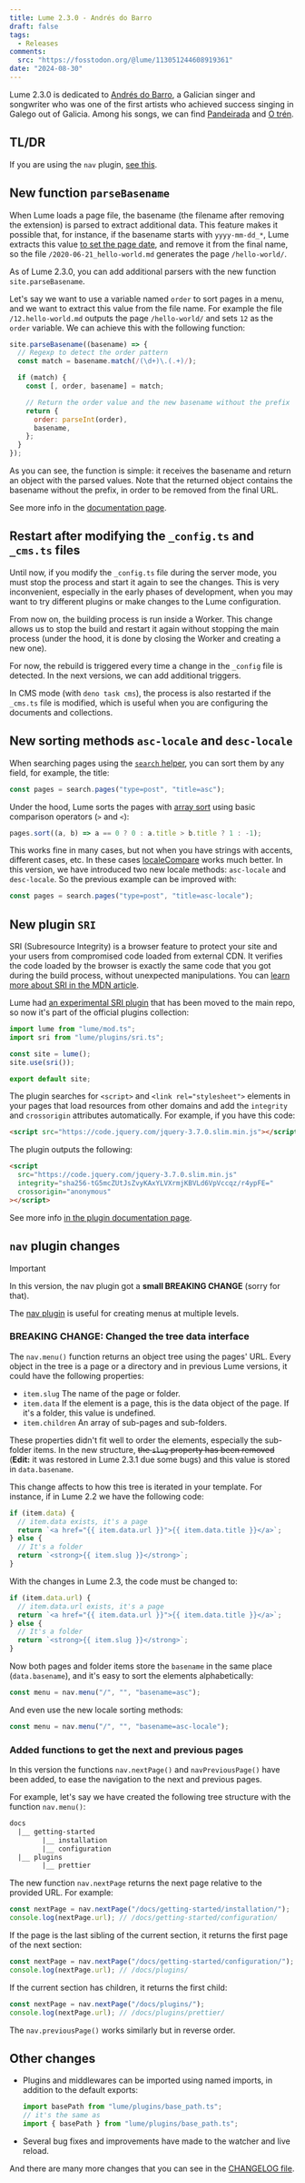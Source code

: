 ```yaml
---
title: Lume 2.3.0 - Andrés do Barro
draft: false
tags:
  - Releases
comments:
  src: "https://fosstodon.org/@lume/113051244608919361"
date: "2024-08-30"
---
```


Lume 2.3.0 is dedicated to
[Andrés do Barro](https://en.wikipedia.org/wiki/Andr%C3%A9s_do_Barro), a
Galician singer and songwriter who was one of the first artists who achieved
success singing in Galego out of Galicia. Among his songs, we can find
[Pandeirada](https://www.youtube.com/watch?v=4feqklaMDR8) and
[O trén](https://www.youtube.com/watch?v=CUAOwBknH5I).

<!--more -->

## TL/DR

If you are using the `nav` plugin, [see this](#nav-plugin-changes).

## New function `parseBasename`

When Lume loads a page file, the basename (the filename after removing the
extension) is parsed to extract additional data. This feature makes it possible
that, for instance, if the basename starts with `yyyy-mm-dd_*`, Lume extracts
this value
[to set the page date](https://lume.land/docs/creating-pages/page-files/#page-date),
and remove it from the final name, so the file `/2020-06-21_hello-world.md`
generates the page `/hello-world/`.

As of Lume 2.3.0, you can add additional parsers with the new function
`site.parseBasename`.

Let's say we want to use a variable named `order` to sort pages in a menu, and
we want to extract this value from the file name. For example the file
`/12.hello-world.md` outputs the page `/hello-world/` and sets `12` as the
`order` variable. We can achieve this with the following function:

```js
site.parseBasename((basename) => {
  // Regexp to detect the order pattern
  const match = basename.match(/(\d+)\.(.+)/);

  if (match) {
    const [, order, basename] = match;

    // Return the order value and the new basename without the prefix
    return {
      order: parseInt(order),
      basename,
    };
  }
});
```

As you can see, the function is simple: it receives the basename and return an
object with the parsed values. Note that the returned object contains the
basename without the prefix, in order to be removed from the final URL.

See more info in the
[documentation page](https://lume.land/docs/core/basename-parsers/).

## Restart after modifying the `_config.ts` and `_cms.ts` files

Until now, if you modify the `_config.ts` file during the server mode, you must
stop the process and start it again to see the changes. This is very
inconvenient, especially in the early phases of development, when you may want
to try different plugins or make changes to the Lume configuration.

From now on, the building process is run inside a Worker. This change allows us
to stop the build and restart it again without stopping the main process (under
the hood, it is done by closing the Worker and creating a new one).

For now, the rebuild is triggered every time a change in the `_config` file is
detected. In the next versions, we can add additional triggers.

In CMS mode (with `deno task cms`), the process is also restarted if the
`_cms.ts` file is modified, which is useful when you are configuring the
documents and collections.

## New sorting methods `asc-locale` and `desc-locale`

When searching pages using the
[`search` helper](https://lume.land/plugins/search/), you can sort them by any
field, for example, the title:

```js
const pages = search.pages("type=post", "title=asc");
```

Under the hood, Lume sorts the pages with
[array sort](https://developer.mozilla.org/docs/Web/JavaScript/Reference/Global_Objects/Array/sort)
using basic comparison operators (`>` and `<`):

```js
pages.sort((a, b) => a == 0 ? 0 : a.title > b.title ? 1 : -1);
```

This works fine in many cases, but not when you have strings with accents,
different cases, etc. In these cases
[localeCompare](https://developer.mozilla.org/en-US/docs/Web/JavaScript/Reference/Global_Objects/String/localeCompare)
works much better. In this version, we have introduced two new locale methods:
`asc-locale` and `desc-locale`. So the previous example can be improved with:

```js
const pages = search.pages("type=post", "title=asc-locale");
```

## New plugin `SRI`

<abbr>SRI</abbr> (Subresource Integrity) is a browser feature to protect your
site and your users from compromised code loaded from external CDN. It verifies
the code loaded by the browser is exactly the same code that you got during the
build process, without unexpected manipulations. You can
[learn more about SRI in the MDN article](https://developer.mozilla.org/en-US/blog/securing-cdn-using-sri-why-how/).

Lume had
[an experimental SRI plugin](https://github.com/lumeland/experimental-plugins)
that has been moved to the main repo, so now it's part of the official plugins
collection:

```ts
import lume from "lume/mod.ts";
import sri from "lume/plugins/sri.ts";

const site = lume();
site.use(sri());

export default site;
```

The plugin searches for `<script>` and `<link rel="stylesheet">` elements in
your pages that load resources from other domains and add the `integrity` and
`crossorigin` attributes automatically. For example, if you have this code:

```html
<script src="https://code.jquery.com/jquery-3.7.0.slim.min.js"></script>
```

The plugin outputs the following:

```html
<script
  src="https://code.jquery.com/jquery-3.7.0.slim.min.js"
  integrity="sha256-tG5mcZUtJsZvyKAxYLVXrmjKBVLd6VpVccqz/r4ypFE="
  crossorigin="anonymous"
></script>
```

See more info
[in the plugin documentation page](https://lume.land/plugins/sri/).

## `nav` plugin changes

> [!important]
>
> In this version, the nav plugin got a **small BREAKING CHANGE** (sorry for
> that).

The [nav plugin](https://lume.land/plugins/nav/) is useful for creating menus at
multiple levels.

### BREAKING CHANGE: Changed the tree data interface

The `nav.menu()` function returns an object tree using the pages' URL. Every
object in the tree is a page or a directory and in previous Lume versions, it
could have the following properties:

- `item.slug` The name of the page or folder.
- `item.data` If the element is a page, this is the data object of the page. If
  it's a folder, this value is undefined.
- `item.children` An array of sub-pages and sub-folders.

These properties didn't fit well to order the elements, especially the
sub-folder items. In the new structure, ~~the `slug` property has been removed~~
(**Edit:** it was restored in Lume 2.3.1 due some bugs) and this value is stored
in `data.basename`.

This change affects to how this tree is iterated in your template. For instance,
if in Lume 2.2 we have the following code:

```js
if (item.data) {
  // item.data exists, it's a page
  return `<a href="{{ item.data.url }}">{{ item.data.title }}</a>`;
} else {
  // It's a folder
  return `<strong>{{ item.slug }}</strong>`;
}
```

With the changes in Lume 2.3, the code must be changed to:

```js
if (item.data.url) {
  // item.data.url exists, it's a page
  return `<a href="{{ item.data.url }}">{{ item.data.title }}</a>`;
} else {
  // It's a folder
  return `<strong>{{ item.slug }}</strong>`;
}
```

Now both pages and folder items store the `basename` in the same place
(`data.basename`), and it's easy to sort the elements alphabetically:

```js
const menu = nav.menu("/", "", "basename=asc");
```

And even use the new locale sorting methods:

```js
const menu = nav.menu("/", "", "basename=asc-locale");
```

### Added functions to get the next and previous pages

In this version the functions `nav.nextPage()` and `navPreviousPage()` have been
added, to ease the navigation to the next and previous pages.

For example, let's say we have created the following tree structure with the
function `nav.menu()`:

```txt
docs
  |__ getting-started
        |__ installation
        |__ configuration
  |__ plugins
        |__ prettier
```

The new function `nav.nextPage` returns the next page relative to the provided
URL. For example:

```js
const nextPage = nav.nextPage("/docs/getting-started/installation/");
console.log(nextPage.url); // /docs/getting-started/configuration/
```

If the page is the last sibling of the current section, it returns the first
page of the next section:

```js
const nextPage = nav.nextPage("/docs/getting-started/configuration/");
console.log(nextPage.url); // /docs/plugins/
```

If the current section has children, it returns the first child:

```js
const nextPage = nav.nextPage("/docs/plugins/");
console.log(nextPage.url); // /docs/plugins/prettier/
```

The `nav.previousPage()` works similarly but in reverse order.

## Other changes

- Plugins and middlewares can be imported using named imports, in addition to
  the default exports:

  ```js
  import basePath from "lume/plugins/base_path.ts";
  // it's the same as
  import { basePath } from "lume/plugins/base_path.ts";
  ```

- Several bug fixes and improvements have made to the watcher and live reload.

And there are many more changes that you can see in the
[CHANGELOG file](https://github.com/lumeland/lume/blob/v2.3.0/CHANGELOG.md).
